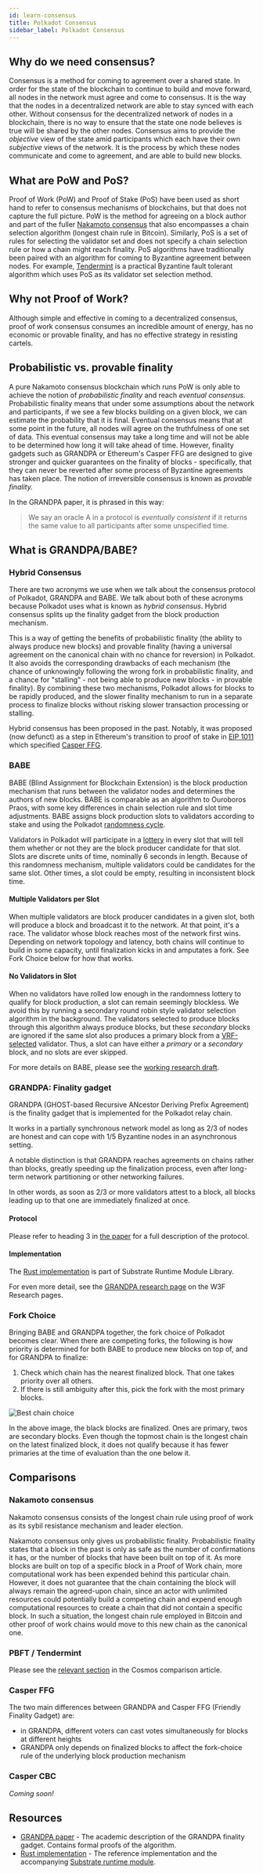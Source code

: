 ```yaml
---
id: learn-consensus
title: Polkadot Consensus
sidebar_label: Polkadot Consensus
---
```


## Why do we need consensus?

Consensus is a method for coming to agreement over a shared state. In order for the state of the blockchain to continue to build and move forward, all nodes in the network must agree and come to consensus. It is the way that the nodes in a decentralized network are able to stay synced with each other. Without consensus for the decentralized network of nodes in a blockchain, there is no way to ensure that the state one node believes is true will be shared by the other nodes. Consensus aims to provide the _objective_ view of the state amid participants which each have their own _subjective_ views of the network. It is the process by which these nodes communicate and come to agreement, and are able to build new blocks.

## What are PoW and PoS?

Proof of Work (PoW) and Proof of Stake (PoS) have been used as short hand to refer to consensus mechanisms of blockchains, but that does not capture the full picture. PoW is the method for agreeing on a block author and part of the fuller [Nakamoto consensus](#nakamoto-consensus) that also encompasses a chain selection algorithm (longest chain rule in Bitcoin). Similarly, PoS is a set of rules for selecting the validator set and does not specify a chain selection rule or how a chain might reach finality. PoS algorithms have traditionally been paired with an algorithm for coming to Byzantine agreement between nodes. For example, [Tendermint](learn-comparisons-cosmos) is a practical Byzantine fault tolerant algorithm which uses PoS as its validator set selection method.

## Why not Proof of Work?

Although simple and effective in coming to a decentralized consensus, proof of work consensus consumes an incredible amount of energy, has no economic or provable finality, and has no effective strategy in resisting cartels.

## Probabilistic vs. provable finality

A pure Nakamoto consensus blockchain which runs PoW is only able to achieve the notion of _probabilistic finality_ and reach _eventual consensus_. Probabilistic finality means that under some assumptions about the network and participants, if we see a few blocks building on a given block, we can estimate the probability that it is final.  Eventual consensus means that at some point in the future, all nodes will agree on the truthfulness of one set of data.  This eventual consensus may take a long time and will not be able to be determined how long it will take ahead of time.  However, finality gadgets such as GRANDPA or Ethereum's Casper FFG are designed to give stronger and quicker guarantees on the finality of blocks - specifically, that they can never be reverted after some process of Byzantine agreements has taken place. The notion of irreversible consensus is known as _provable finality._

In the GRANDPA paper, it is phrased in this way:

> We say an oracle A in a protocol is _eventually consistent_ if it returns the same value to all participants after some unspecified time.

## What is GRANDPA/BABE?

### Hybrid Consensus

There are two acronyms we use when we talk about the consensus protocol of Polkadot, GRANDPA and BABE. We talk about both of these acronyms because Polkadot uses what is known as _hybrid consensus_. Hybrid consensus splits up the finality gadget from the block production mechanism.

This is a way of getting the benefits of probabilistic finality (the ability to always produce new blocks) and provable finality (having a universal agreement on the canonical chain with no chance for reversion) in Polkadot. It also avoids the corresponding drawbacks of each mechanism (the chance of unknowingly following the wrong fork in probabilistic finality, and a chance for "stalling" - not being able to produce new blocks - in provable finality). By combining these two mechanisms, Polkadot allows for blocks to be rapidly produced, and the slower finality mechanism to run in a separate process to finalize blocks without risking slower transaction processing or stalling.

Hybrid consensus has been proposed in the past. Notably, it was proposed (now defunct) as a step in Ethereum's transition to proof of stake in [EIP 1011](http://eips.ethereum.org/EIPS/eip-1011) which specified [Casper FFG](#casper-ffg).

### BABE

BABE (Blind Assignment for Blockchain Extension) is the block production mechanism that runs between the validator nodes and determines the authors of new blocks. BABE is comparable as an algorithm to Ouroboros Praos, with some key differences in chain selection rule and slot time adjustments. BABE assigns block production slots to validators according to stake and using the Polkadot [randomness cycle](learn-randomness).

Validators in Polkadot will participate in a [lottery](learn-randomness) in every slot that will tell them whether or not they are the block producer candidate for that slot. Slots are discrete units of time, nominally 6 seconds in length. Because of this randomness mechanism, multiple validators could be candidates for the same slot. Other times, a slot could be empty, resulting in inconsistent block time.

#### Multiple Validators per Slot

When multiple validators are block producer candidates in a given slot, both will produce a block and broadcast it to the network. At that point, it's a race. The validator whose block reaches most of the network first wins. Depending on network topology and latency, both chains will continue to build in some capacity, until finalization kicks in and amputates a fork. See Fork Choice below for how that works.

#### No Validators in Slot

When no validators have rolled low enough in the randomness lottery to qualify for block production, a slot can remain seemingly blockless. We avoid this by running a secondary round robin style validator selection algorithm in the background. The validators selected to produce blocks through this algorithm always produce blocks, but these _secondary_ blocks are ignored if the same slot also produces a primary block from a [VRF-selected](learn-randomness) validator. Thus, a slot can have either a _primary_ or a _secondary_ block, and no slots are ever skipped.

For more details on BABE, please see the [working research draft](http://research.web3.foundation/en/latest/polkadot/BABE/Babe/).

### GRANDPA: Finality gadget

GRANDPA (GHOST-based Recursive ANcestor Deriving Prefix Agreement) is the finality gadget that is implemented for the Polkadot relay chain.

It works in a partially synchronous network model as long as 2/3 of nodes are honest and can cope with 1/5 Byzantine nodes in an asynchronous setting.

A notable distinction is that GRANDPA reaches agreements on chains rather than blocks, greatly speeding up the finalization process, even after long-term network partitioning or other networking failures.

In other words, as soon as 2/3 or more validators attest to a block, all blocks leading up to that one are immediately finalized at once.

#### Protocol

Please refer to heading 3 in [the paper](https://github.com/w3f/consensus/blob/master/pdf/grandpa.pdf) for a full description of the protocol.

#### Implementation

The [Rust implementation](https://github.com/paritytech/substrate/blob/master/srml/grandpa/src/lib.rs) is part of Substrate Runtime Module Library.

For even more detail, see the [GRANDPA research page](http://research.web3.foundation/en/latest/polkadot/GRANDPA/) on the W3F Research pages.

### Fork Choice

Bringing BABE and GRANDPA together, the fork choice of Polkadot becomes clear. When there are competing forks, the following is how priority is determined for both BABE to produce new blocks on top of, and for GRANDPA to finalize:

1. Check which chain has the nearest finalized block. That one takes priority over all others.
2. If there is still ambiguity after this, pick the fork with the most primary blocks.

![Best chain choice](assets/best_chain.png)

In the above image, the black blocks are finalized. Ones are primary, twos are secondary blocks. Even though the topmost chain is the longest chain on the latest finalized block, it does not qualify because it has fewer primaries at the time of evaluation than the one below it.

## Comparisons

### Nakamoto consensus

Nakamoto consensus consists of the longest chain rule using proof of work as its sybil resistance mechanism and leader election.

Nakamoto consensus only gives us probabilistic finality. Probabilistic finality states that a block in the past is only as safe as the number of confirmations it has, or the number of blocks that have been built on top of it. As more blocks are built on top of a specific block in a Proof of Work chain, more computational work has been expended behind this particular chain. However, it does not guarantee that the chain containing the block will always remain the agreed-upon chain, since an actor with unlimited resources could potentially build a competing chain and expend enough computational resources to create a chain that did not contain a specific block. In such a situation, the longest chain rule employed in Bitcoin and other proof of work chains would move to this new chain as the canonical one.

### PBFT / Tendermint

Please see the [relevant section](learn-comparisons-cosmos#consensus) in the Cosmos comparison article.

<!-- ### HoneyBadgerBFT -->

### Casper FFG

The two main differences between GRANDPA and Casper FFG (Friendly Finality Gadget) are:

 - in GRANDPA, different voters can cast votes simultaneously for blocks at different heights
 - GRANDPA only depends on finalized blocks to affect the fork-choice rule of the underlying block production mechanism

### Casper CBC

_Coming soon!_

<!-- ### Avalanche -->

## Resources

- [GRANDPA paper](https://github.com/w3f/consensus/blob/master/pdf/grandpa.pdf) - The academic description of the GRANDPA finality gadget. Contains formal proofs of the algorithm.
- [Rust implementation](https://github.com/paritytech/finality-grandpa) - The reference implementation and the accompanying [Substrate runtime module](https://github.com/paritytech/substrate/blob/master/srml/grandpa/src/lib.rs).

<!-- ## Consensus in Polkadot

### Block Production

### Finality Gadget

### NPoS -->
